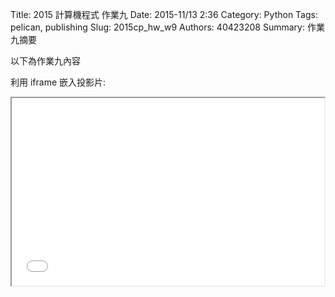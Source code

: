 Title: 2015 計算機程式 作業九
Date: 2015-11/13 2:36
Category: Python
Tags: pelican, publishing
Slug: 2015cp_hw_w9
Authors: 40423208
Summary: 作業九摘要

以下為作業九內容

利用 iframe 嵌入投影片:

<iframe src="40423208_cp_w9_p.html" width="500" height="300"></iframe>

